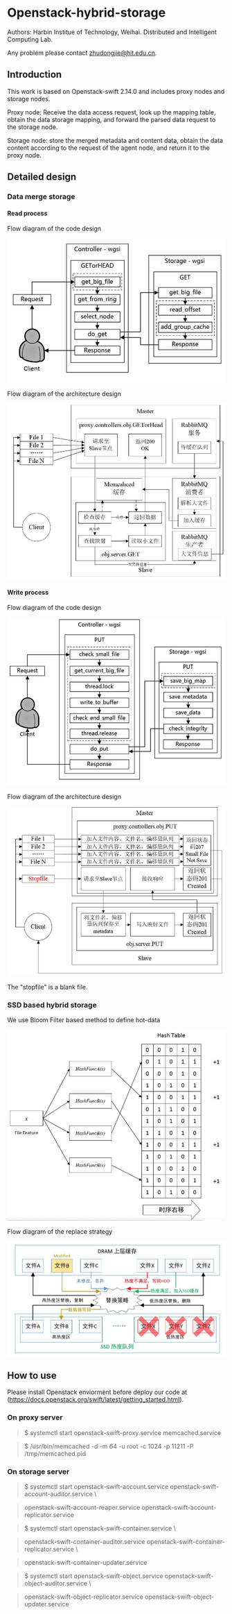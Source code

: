# Openstack-hybrid-storage

Authors: Harbin Institue of Technology, Weihai. Distributed and Intelligent Computing Lab.

Any problem please contact zhudongjie@hit.edu.cn.

## Introduction

This work is based on Openstack-swift 2.14.0 and includes proxy nodes and storage nodes.

Proxy node: Receive the data access request, look up the mapping table, obtain the data storage mapping, and forward the parsed data request to the storage node.

Storage node: store the merged metadata and content data, obtain the data content according to the request of the agent node, and return it to the proxy node.

## Detailed design

### Data merge storage

#### Read process

Flow diagram of the code design

![](https://github.com/Magnomic/openstack-hybrid-storage/blob/master/readme_pics/read_process.jpg)

Flow diagram of the architecture design

![](https://github.com/Magnomic/openstack-hybrid-storage/blob/master/readme_pics/read.jpg)


#### Write process

Flow diagram of the code design

![](https://github.com/Magnomic/openstack-hybrid-storage/blob/master/readme_pics/write_process.jpg)

Flow diagram of the architecture design

![](https://github.com/Magnomic/openstack-hybrid-storage/blob/master/readme_pics/write.jpg)

The "stopfile" is a blank file.

### SSD based hybrid storage
We use Bloom Filter based method to define hot-data

![](https://github.com/Magnomic/openstack-hybrid-storage/blob/master/readme_pics/hotdata.jpg)

Flow diagram of the replace strategy

![](https://github.com/Magnomic/openstack-hybrid-storage/blob/master/readme_pics/replace_strategy.jpg)

## How to use

Please install Openstack enviorment before deploy our code at (https://docs.openstack.org/swift/latest/getting_started.html).

### On proxy server
>$ systemctl start openstack-swift-proxy.service memcached.service

>$ /usr/bin/memcached -d -m 64 -u root -c 1024 -p 11211 -P /tmp/memcached.pid

### On storage server

>$ systemctl start openstack-swift-account.service openstack-swift-account-auditor.service \

>  openstack-swift-account-reaper.service openstack-swift-account-replicator.service

>$ systemctl start openstack-swift-container.service \

>  openstack-swift-container-auditor.service openstack-swift-container-replicator.service \

>  openstack-swift-container-updater.service

>$ systemctl start openstack-swift-object.service openstack-swift-object-auditor.service \

>  openstack-swift-object-replicator.service openstack-swift-object-updater.service

